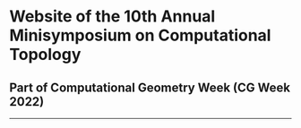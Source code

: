 # Website of the 10th Annual Minisymposium on Computational Topology

## Part of Computational Geometry Week (CG Week 2022)

-------------------------------------------------------
